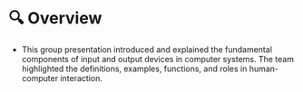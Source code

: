 # 🔍 Overview
- This group presentation introduced and explained the fundamental components of input and output devices in computer systems. The team highlighted the definitions, examples, functions, and roles in human-computer interaction.
